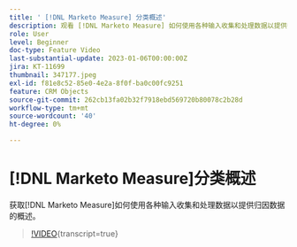 ```yaml
---
title: ' [!DNL Marketo Measure] 分类概述'
description: 观看 [!DNL Marketo Measure] 如何使用各种输入收集和处理数据以提供归因数据的概述。
role: User
level: Beginner
doc-type: Feature Video
last-substantial-update: 2023-01-06T00:00:00Z
jira: KT-11699
thumbnail: 347177.jpeg
exl-id: f81e8c52-85e0-4e2a-8f0f-ba0c00fc9251
feature: CRM Objects
source-git-commit: 262cb13fa02b32f7918ebd569720b80078c2b28d
workflow-type: tm+mt
source-wordcount: '40'
ht-degree: 0%

---
```


# [!DNL Marketo Measure]分类概述

获取[!DNL Marketo Measure]如何使用各种输入收集和处理数据以提供归因数据的概述。

>[!VIDEO](https://video.tv.adobe.com/v/347177/?learn=on){transcript=true}
